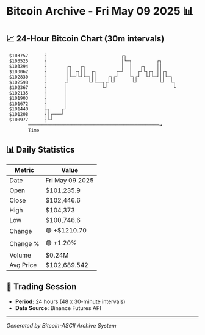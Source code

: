 # Bitcoin Archive - Fri May 09 2025 📊

## 📈 24-Hour Bitcoin Chart (30m intervals)

```
 $103757      ┤                           ┌┐                   
 $103525      ┤                           │└─┐         ┌┐      
 $103294      ┤       ┌┐   ┌┐             │  │   ┌┐    ││      
 $103062      ┤       ││ ┌┐││  ┌┐       ┌─┘  │  ┌┘└┐┌┐ ││┌┐    
 $102830      ┤       │└─┘└┘└─┐││    ┌┐┌┘    └┐┌┘  └┘└─┘││└─┐  
 $102598      ┤      ┌┘       └┘└──┐┌┘└┘      └┘        └┘  └┐ 
 $102367      ┤      │             └┘                        └ 
 $102135      ┤      │                                         
 $101903      ┤      │                                         
 $101672      ┤      │                                         
 $101440      ┼┐    ┌┘                                         
 $101208      ┤│┌───┘                                          
 $100977      ┤└┘                                              
        ────────────────────────────────────────────────→
        Time
```

## 📊 Daily Statistics

| Metric | Value |
|--------|-------|
| Date | Fri May 09 2025 |
| Open | $101,235.9 |
| Close | $102,446.6 |
| High | $104,373 |
| Low | $100,746.6 |
| Change | 🟢 +$1210.70 |
| Change % | 🟢 +1.20% |
| Volume | $0.24M |
| Avg Price | $102,689.542 |

## 📅 Trading Session

- **Period:** 24 hours (48 x 30-minute intervals)
- **Data Source:** Binance Futures API

---
*Generated by Bitcoin-ASCII Archive System*
